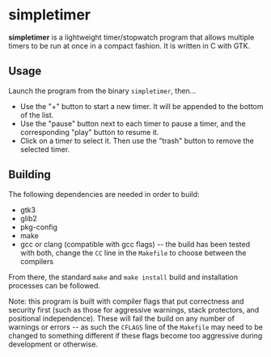 # simpletimer
**simpletimer** is a lightweight timer/stopwatch program that allows multiple timers to be run at once in a compact fashion. It is written in C with GTK.

## Usage
Launch the program from the binary `simpletimer`, then...
* Use the "+" button to start a new timer. It will be appended to the bottom of the list.
* Use the "pause" button next to each timer to pause a timer, and the corresponding "play" button to resume it.
* Click on a timer to select it. Then use the "trash" button to remove the selected timer.

## Building
The following dependencies are needed in order to build:
* gtk3
* glib2
* pkg-config
* make
* gcc or clang (compatible with gcc flags) -- the build has been tested with both, change the `CC` line in the `Makefile` to choose between the compilers

From there, the standard `make` and `make install` build and installation processes can be followed.

Note: this program is built with compiler flags that put correctness and security first (such as those for aggressive warnings, stack protectors, and positional independence). These will fail the build on any number of warnings or errors -- as such the `CFLAGS` line of the `Makefile` may need to be changed to something different if these flags become too aggressive during development or otherwise.

